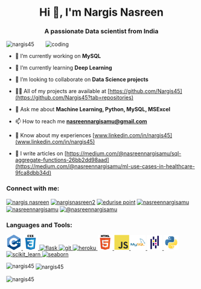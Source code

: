 <h1 align="center">Hi 👋, I'm Nargis Nasreen</h1>
<h3 align="center">A passionate Data scientist from India</h3>
<img align='right' alt='coding' width='400' src='https://cdn.dribbble.com/users/330915/screenshots/3587000/media/343cb53c87e313181d99248d3071bc77.gif'>
<p align="left"> <img src="https://komarev.com/ghpvc/?username=nargis45&label=Profile%20views&color=0e75b6&style=flat" alt="nargis45" /> </p>

- 🔭 I’m currently working on **MySQL**

- 🌱 I’m currently learning **Deep Learning**

- 👯 I’m looking to collaborate on **Data Science projects**

- 👨‍💻 All of my projects are available at [https://github.com/Nargis45](https://github.com/Nargis45?tab=repositories)

- 💬 Ask me about **Machine Learning, Python, MySQL, MSExcel**

- 📫 How to reach me **nasreennargisamu@gmail.com**

- 📄 Know about my experiences [www.linkedin.com/in/nargis45](www.linkedin.com/in/nargis45)
- 📝 I write articles on [https://medium.com/@nasreennargisamu/sql-aggregate-functions-26bb2dd98aad](https://medium.com/@nasreennargisamu/ml-use-cases-in-healthcare-9fca8dbb34d)

<h3 align="left">Connect with me:</h3>
<p align="left">
<a href="https://linkedin.com/in/nargis nasreen" target="blank"><img align="center" src="https://raw.githubusercontent.com/rahuldkjain/github-profile-readme-generator/master/src/images/icons/Social/linked-in-alt.svg" alt="nargis nasreen" height="30" width="40" /></a>
<a href="https://instagram.com/nargisnasreen2" target="blank"><img align="center" src="https://raw.githubusercontent.com/rahuldkjain/github-profile-readme-generator/master/src/images/icons/Social/instagram.svg" alt="nargisnasreen2" height="30" width="40" /></a>
<a href="https://www.youtube.com/c/edurise point" target="blank"><img align="center" src="https://raw.githubusercontent.com/rahuldkjain/github-profile-readme-generator/master/src/images/icons/Social/youtube.svg" alt="edurise point" height="30" width="40" /></a>
<a href="https://www.hackerrank.com/nasreennargisamu" target="blank"><img align="center" src="https://raw.githubusercontent.com/rahuldkjain/github-profile-readme-generator/master/src/images/icons/Social/hackerrank.svg" alt="nasreennargisamu" height="30" width="40" /></a>
<a href="https://auth.geeksforgeeks.org/user/nasreennargisamu" target="blank"><img align="center" src="https://raw.githubusercontent.com/rahuldkjain/github-profile-readme-generator/master/src/images/icons/Social/geeks-for-geeks.svg" alt="nasreennargisamu" height="30" width="40" /></a>
<a href="https://medium.com/@nasreennargisamu" target="blank"><img align="center" src="https://raw.githubusercontent.com/rahuldkjain/github-profile-readme-generator/master/src/images/icons/Social/medium.svg" alt="@nasreennargisamu" height="30" width="40" /></a>
</p>

<h3 align="left">Languages and Tools:</h3>
<p align="left"> <a href="https://www.w3schools.com/cpp/" target="_blank" rel="noreferrer"> <img src="https://raw.githubusercontent.com/devicons/devicon/master/icons/cplusplus/cplusplus-original.svg" alt="cplusplus" width="40" height="40"/> </a> <a href="https://www.w3schools.com/css/" target="_blank" rel="noreferrer"> <img src="https://raw.githubusercontent.com/devicons/devicon/master/icons/css3/css3-original-wordmark.svg" alt="css3" width="40" height="40"/> </a> <a href="https://flask.palletsprojects.com/" target="_blank" rel="noreferrer"> <img src="https://www.vectorlogo.zone/logos/pocoo_flask/pocoo_flask-icon.svg" alt="flask" width="40" height="40"/> </a> <a href="https://git-scm.com/" target="_blank" rel="noreferrer"> <img src="https://www.vectorlogo.zone/logos/git-scm/git-scm-icon.svg" alt="git" width="40" height="40"/> </a> <a href="https://heroku.com" target="_blank" rel="noreferrer"> <img src="https://www.vectorlogo.zone/logos/heroku/heroku-icon.svg" alt="heroku" width="40" height="40"/> </a> <a href="https://www.w3.org/html/" target="_blank" rel="noreferrer"> <img src="https://raw.githubusercontent.com/devicons/devicon/master/icons/html5/html5-original-wordmark.svg" alt="html5" width="40" height="40"/> </a> <a href="https://developer.mozilla.org/en-US/docs/Web/JavaScript" target="_blank" rel="noreferrer"> <img src="https://raw.githubusercontent.com/devicons/devicon/master/icons/javascript/javascript-original.svg" alt="javascript" width="40" height="40"/> </a> <a href="https://www.mysql.com/" target="_blank" rel="noreferrer"> <img src="https://raw.githubusercontent.com/devicons/devicon/master/icons/mysql/mysql-original-wordmark.svg" alt="mysql" width="40" height="40"/> </a> <a href="https://pandas.pydata.org/" target="_blank" rel="noreferrer"> <img src="https://raw.githubusercontent.com/devicons/devicon/2ae2a900d2f041da66e950e4d48052658d850630/icons/pandas/pandas-original.svg" alt="pandas" width="40" height="40"/> </a> <a href="https://www.python.org" target="_blank" rel="noreferrer"> <img src="https://raw.githubusercontent.com/devicons/devicon/master/icons/python/python-original.svg" alt="python" width="40" height="40"/> </a> <a href="https://scikit-learn.org/" target="_blank" rel="noreferrer"> <img src="https://upload.wikimedia.org/wikipedia/commons/0/05/Scikit_learn_logo_small.svg" alt="scikit_learn" width="40" height="40"/> </a> <a href="https://seaborn.pydata.org/" target="_blank" rel="noreferrer"> <img src="https://seaborn.pydata.org/_images/logo-mark-lightbg.svg" alt="seaborn" width="40" height="40"/> </a> </p>

<p><img align="left" src="https://github-readme-stats.vercel.app/api/top-langs?username=nargis45&show_icons=true&locale=en&layout=compact" alt="nargis45" /></p>

<p>&nbsp;<img align="center" src="https://github-readme-stats.vercel.app/api?username=nargis45&show_icons=true&locale=en" alt="nargis45" /></p>

<p><img align="center" src="https://github-readme-streak-stats.herokuapp.com/?user=nargis45&" alt="nargis45" /></p>

